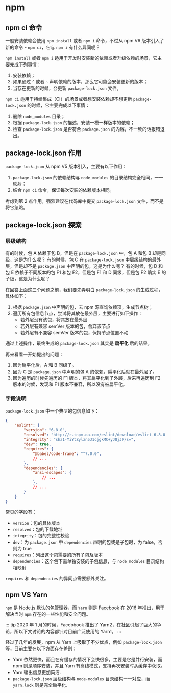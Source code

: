 # npm

## npm ci 命令

一般安装依赖会使用 `npm install` 或者 `npm i` 命令，不过从 npm V6 版本引入了新的命令 - `npm ci`，它与 `npm i` 有什么异同呢？

`npm install` 或者 `npm i` 适用于开发时安装新的依赖或者升级依赖的场景，它主要完成下列事情：

1. 安装依赖；
2. 如果通过 `^` 或者 `~` 声明依赖的版本，那么它可能会安装更新的版本；
3. 当存在更新的时候，会更新 `package-lock.json` 文件。

`npm ci` 适用于持续集成（CI）的场景或者想安装依赖却不想更新 `package-lock.json` 的时候，它主要完成以下事情：

1. 删除 `node_modules` 目录；
2. 根据 `package-lock.json` 的描述，安装一模一样版本的依赖；
3. 检查 `package-lock.json` 是否符合 `package.json` 的内容，不一致的话报错退出。

## package-lock.json 作用

`package-lock.json` 从 npm V5 版本引入，主要有以下作用：

1. `package-lock.json` 的依赖结构与 `node_modules` 的目录结构完全相同，一一映射；
2. 结合 `npm ci` 命令，保证每次安装的依赖版本相同。

考虑到第 2 点作用，强烈建议在代码库中提交 `package-lock.json` 文件，而不是将它忽略。

## package-lock.json 探索

### 层级结构

有的时候，包 A 依赖于包 B，但是在 `package-lock.json` 中，包 A 和包 B 却是同级，这是为什么呢？
有的时候，包 C 在 `package-lock.json` 中层级结构的最外层，但是却不是 `package.json` 中声明的包，这是为什么呢？
有的时候，包 D 和包 E 依赖于不同版本的包 F1 和包 F2，但是包 F1 和 D 同级，但是包 F2 确实 E 的子级，这是为什么呢？

在回答上面这三个问题之前，我们要先弄明白 `package-lock.json` 的生成过程，具体如下：

1. 根据 `package.json` 中声明的包，去 npm 源查询依赖项，生成节点树；
2. 遍历所有包信息节点，尝试将其放在最外层，主要进行如下操作：
    - 若外层没有该包，将其放在最外层
    - 若外层有兼容 semVer 版本的包，舍弃该节点
    - 若外层有不兼容 semVer 版本的包，保持节点位置不动

通过上述操作，最终生成的 `package-lock.json` 其实是 **扁平化** 后的结果。

再来看看一开始提出的问题：

1. 因为扁平化后，A 和 B 同级了。
2. 因为 C 是 `package.json` 中声明的包 A 的依赖，扁平化后就在最外层了。
3. 因为遍历的时候先遍历的 F1 版本，将其扁平化到了外层，后来再遍历到 F2 版本的时候，发现和 F1 版本不兼容，所以没有被扁平化。


### 字段说明

`package-lock.json` 中一个典型的包信息如下：

``` json
{
    "eslint": {
        "version": "6.8.0",
        "resolved": "http://r.tnpm.oa.com/eslint/download/eslint-6.8.0.tgz",
        "integrity": "sha1-YiYtZylzn5J1cjgkMC+yJ8jJP/s=",
        "dev": true,
        "requires": {
            "@babel/code-frame": "^7.0.0",
            // ...
        },
        "dependencies": {
            "ansi-escapes": {
                // ...
            },
            // ...
        }
    }
}
```

常见的字段有：

- `version`：包的具体版本
- `resolved`：包的下载地址
- `integrity`：包的完整性校验
- `dev`：为 `package.json` 中 `dependencies` 声明的包或是子包时，为 false，否则为 true
- `requires`：列出这个包需要的所有子包及版本
- `dependencies`：这个包下需单独安装的子包信息，与 `node_modules` 目录结构相映射

`requires` 和 `dependencies` 的异同点需要额外关注。

## npm VS Yarn

`npm` 是 Node.js 默认的包管理器，而 `Yarn` 则是 Facebook 在 2016 年推出，用于解决当时 `npm` 存在的一些性能和安全问题。

::: tip
2020 年 1 月的时候，Facebbook 推出了 Yarn2，在社区引起了巨大的争论，所以下文讨论的内容都针对目前广泛使用的 Yarn1。
:::

经过了几年的发展，npm 从 Yarn 上吸取了不少优点，例如 `package-lock.json` 等，目前主要在以下方面存在差别：

- Yarn 依然更快，而且在有缓存的情况下会快很多，主要是它是并行安装，而 npm 则是顺序安装，并且 Yarn 有离线模式，支持再次安装时从缓存中获取。
- Yarn 输出信息更加简洁.
- `package-lock.json` 层级结构与 `node-modules` 目录结构一一对应，而 `yarn.lock` 则是完全扁平化.


<Vssue title="npm" />

